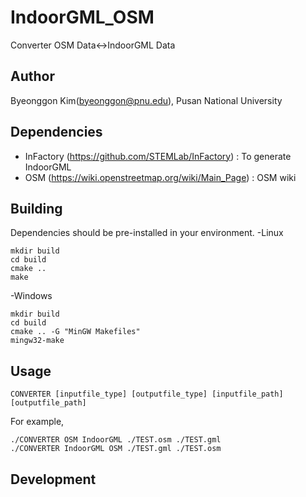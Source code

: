 # IndoorGML_OSM

Converter OSM Data<->IndoorGML Data


## Author
Byeonggon Kim(byeonggon@pnu.edu), Pusan National University

## Dependencies
- InFactory (https://github.com/STEMLab/InFactory) : To generate IndoorGML
- OSM (https://wiki.openstreetmap.org/wiki/Main_Page) : OSM wiki

## Building

Dependencies should be pre-installed in your environment.
-Linux
```
mkdir build
cd build
cmake ..
make
```
-Windows
```
mkdir build
cd build
cmake .. -G "MinGW Makefiles"
mingw32-make
```
## Usage

```
CONVERTER [inputfile_type] [outputfile_type] [inputfile_path] [outputfile_path]
```

For example,

```
./CONVERTER OSM IndoorGML ./TEST.osm ./TEST.gml
./CONVERTER IndoorGML OSM ./TEST.gml ./TEST.osm
```


## Development

